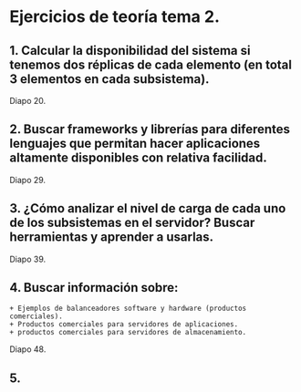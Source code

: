 # Ejercicios de teoría tema 2.

## 1. Calcular la disponibilidad del sistema si tenemos dos réplicas de cada elemento (en total 3 elementos en cada subsistema).
Diapo 20.

## 2. Buscar frameworks y librerías para diferentes lenguajes que permitan hacer aplicaciones altamente disponibles con relativa facilidad.
Diapo 29.

## 3. ¿Cómo analizar el nivel de carga de cada uno de los subsistemas en el servidor? Buscar herramientas y aprender a usarlas.
Diapo 39.

## 4. Buscar información sobre:
    + Ejemplos de balanceadores software y hardware (productos comerciales).
    + Productos comerciales para servidores de aplicaciones.
    + productos comerciales para servidores de almacenamiento.
Diapo 48.

## 5. 

